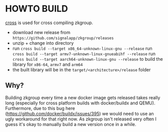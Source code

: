 # HOWTO BUILD

[cross](https://github.com/rust-embedded/cross) is used for cross compiling zkgroup.

* download new release from `https://github.com/signalapp/zkgroup/releases`
* unzip + change into directory
* run `cross build --target x86_64-unknown-linux-gnu --release`
  run `cross build --target armv7-unknown-linux-gnueabihf --release`
  run `cross build --target aarch64-unknown-linux-gnu --release`
to build the library for `x86-64`, `armv7` and `arm64`
* the built library will be in the `target/<architecture>/release` folder 

## Why?

Building zkgroup every time a new docker image gets released takes really long (especially for cross platform builds with docker/buildx and QEMU). Furthermore, due to this bug here (https://github.com/docker/buildx/issues/395) we would need to use an ugly workaround for that right now. As zkgroup isn't released very often I guess it's okay to manually build a new version once in a while.  
